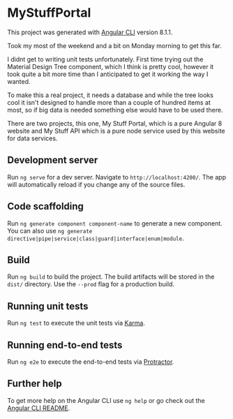 # MyStuffPortal

This project was generated with [Angular CLI](https://github.com/angular/angular-cli) version 8.1.1.

Took my most of the weekend and a bit on Monday morning to get this far.

I didnt get to writing unit tests unfortunately. First time trying out the Material Design Tree component, which I think is pretty cool, however it took quite a bit more time than I anticipated to get it working the way I wanted.

To make this a real project, it needs a database and while the tree looks cool it isn't designed to handle more than a couple of hundred items at most, so if big data is needed something else would have to be used there.

There are two projects, this one, My Stuff Portal, which is a pure Angular 8 website and My Stuff API which is a pure node service used by this website for data services.

## Development server

Run `ng serve` for a dev server. Navigate to `http://localhost:4200/`. The app will automatically reload if you change any of the source files.

## Code scaffolding

Run `ng generate component component-name` to generate a new component. You can also use `ng generate directive|pipe|service|class|guard|interface|enum|module`.

## Build

Run `ng build` to build the project. The build artifacts will be stored in the `dist/` directory. Use the `--prod` flag for a production build.

## Running unit tests

Run `ng test` to execute the unit tests via [Karma](https://karma-runner.github.io).

## Running end-to-end tests

Run `ng e2e` to execute the end-to-end tests via [Protractor](http://www.protractortest.org/).

## Further help

To get more help on the Angular CLI use `ng help` or go check out the [Angular CLI README](https://github.com/angular/angular-cli/blob/master/README.md).
